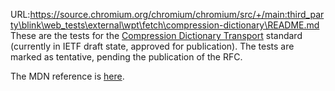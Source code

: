 URL:https://source.chromium.org/chromium/chromium/src/+/main:third_party\blink\web_tests\external\wpt\fetch\compression-dictionary\README.md
These are the tests for the [Compression Dictionary Transport](https://datatracker.ietf.org/doc/draft-ietf-httpbis-compression-dictionary/) standard (currently in IETF draft state, approved for publication). The tests are marked as tentative, pending the publication of the RFC.

The MDN reference is [here](https://developer.mozilla.org/en-US/docs/Web/HTTP/Guides/Compression_dictionary_transport).